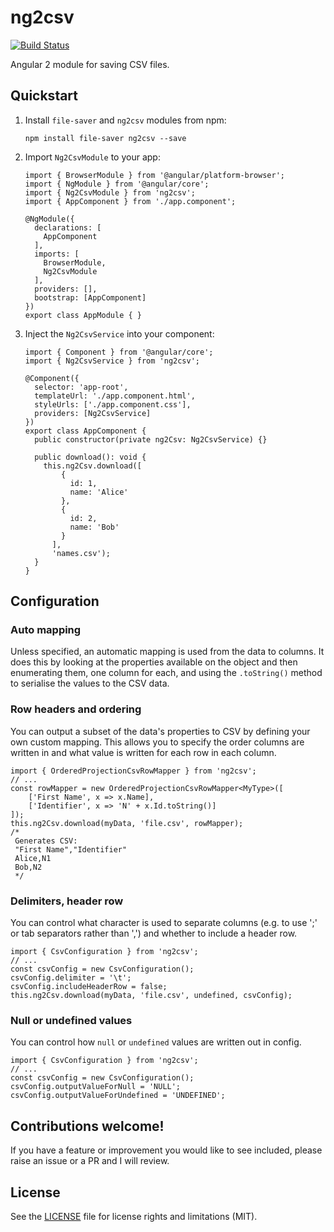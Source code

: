 # ng2csv

[![Build Status](https://travis-ci.org/rars/ng2csv.svg?branch=master)](https://travis-ci.org/rars/ng2csv)

Angular 2 module for saving CSV files.

## Quickstart

1. Install `file-saver` and `ng2csv` modules from npm:
    ```
    npm install file-saver ng2csv --save
    ```
2. Import `Ng2CsvModule` to your app:
    ```
    import { BrowserModule } from '@angular/platform-browser';
    import { NgModule } from '@angular/core';
    import { Ng2CsvModule } from 'ng2csv';
    import { AppComponent } from './app.component';

    @NgModule({
      declarations: [
        AppComponent
      ],
      imports: [
        BrowserModule,
        Ng2CsvModule
      ],
      providers: [],
      bootstrap: [AppComponent]
    })
    export class AppModule { }
    ```
3. Inject the `Ng2CsvService` into your component:
    ```
    import { Component } from '@angular/core';
    import { Ng2CsvService } from 'ng2csv';

    @Component({
      selector: 'app-root',
      templateUrl: './app.component.html',
      styleUrls: ['./app.component.css'],
      providers: [Ng2CsvService]
    })
    export class AppComponent {
      public constructor(private ng2Csv: Ng2CsvService) {}

      public download(): void {
        this.ng2Csv.download([
            {
              id: 1,
              name: 'Alice'
            },
            {
              id: 2,
              name: 'Bob'
            }
          ],
          'names.csv');
      }
    }
    ```


## Configuration

### Auto mapping
Unless specified, an automatic mapping is used from the data to columns. It does this by looking at the properties available on the object and then enumerating them, one column for each, and using the `.toString()` method to serialise the values to the CSV data.

### Row headers and ordering
You can output a subset of the data's properties to CSV by defining your own custom mapping. This allows you to specify the order columns are written in and what value is written for each row in each column.
```
import { OrderedProjectionCsvRowMapper } from 'ng2csv';
// ...
const rowMapper = new OrderedProjectionCsvRowMapper<MyType>([
    ['First Name', x => x.Name],
    ['Identifier', x => 'N' + x.Id.toString()]
]);
this.ng2Csv.download(myData, 'file.csv', rowMapper);
/*
 Generates CSV:
 "First Name","Identifier"
 Alice,N1
 Bob,N2
 */
```

### Delimiters, header row
You can control what character is used to separate columns (e.g. to use ';' or tab separators rather than ',') and whether to include a header row.
```
import { CsvConfiguration } from 'ng2csv';
// ...
const csvConfig = new CsvConfiguration();
csvConfig.delimiter = '\t';
csvConfig.includeHeaderRow = false;
this.ng2Csv.download(myData, 'file.csv', undefined, csvConfig);
```

### Null or undefined values
You can control how `null` or `undefined` values are written out in config.
```
import { CsvConfiguration } from 'ng2csv';
// ...
const csvConfig = new CsvConfiguration();
csvConfig.outputValueForNull = 'NULL';
csvConfig.outputValueForUndefined = 'UNDEFINED';
```

## Contributions welcome!
If you have a feature or improvement you would like to see included, please raise an issue or a PR and I will review.

## License

See the [LICENSE](LICENSE.md) file for license rights and limitations (MIT).
